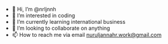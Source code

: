 - 👋 Hi, I’m @nrljnnh
- 👀 I’m interested in coding
- 🌱 I’m currently learning international business
- 💞️ I’m looking to collaborate on anything
- 📫 How to reach me via email nuruljannahr.work@gmail.com

<!---
nrljnnh/nrljnnh is a ✨ special ✨ repository because its `README.md` (this file) appears on your GitHub profile.
You can click the Preview link to take a look at your changes.
--->
